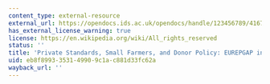```yaml
---
content_type: external-resource
external_url: https://opendocs.ids.ac.uk/opendocs/handle/123456789/4167
has_external_license_warning: true
license: https://en.wikipedia.org/wiki/All_rights_reserved
status: ''
title: 'Private Standards, Small Farmers, and Donor Policy: EUREPGAP in Kenya'
uid: eb8f8993-3531-4990-9c1a-c881d33fc62a
wayback_url: ''
---
```

